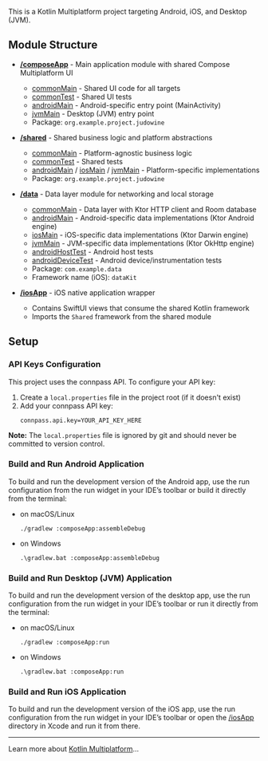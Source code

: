 This is a Kotlin Multiplatform project targeting Android, iOS, and Desktop (JVM).

## Module Structure

* **[/composeApp](./composeApp/src)** - Main application module with shared Compose Multiplatform UI
  - [commonMain](./composeApp/src/commonMain/kotlin) - Shared UI code for all targets
  - [commonTest](./composeApp/src/commonTest/kotlin) - Shared UI tests
  - [androidMain](./composeApp/src/androidMain/kotlin) - Android-specific entry point (MainActivity)
  - [jvmMain](./composeApp/src/jvmMain/kotlin) - Desktop (JVM) entry point
  - Package: `org.example.project.judowine`

* **[/shared](./shared/src)** - Shared business logic and platform abstractions
  - [commonMain](./shared/src/commonMain/kotlin) - Platform-agnostic business logic
  - [commonTest](./shared/src/commonTest/kotlin) - Shared tests
  - [androidMain](./shared/src/androidMain/kotlin) / [iosMain](./shared/src/iosMain/kotlin) / [jvmMain](./shared/src/jvmMain/kotlin) - Platform-specific implementations
  - Package: `org.example.project.judowine`

* **[/data](./data/src)** - Data layer module for networking and local storage
  - [commonMain](./data/src/commonMain/kotlin) - Data layer with Ktor HTTP client and Room database
  - [androidMain](./data/src/androidMain/kotlin) - Android-specific data implementations (Ktor Android engine)
  - [iosMain](./data/src/iosMain/kotlin) - iOS-specific data implementations (Ktor Darwin engine)
  - [jvmMain](./data/src/jvmMain/kotlin) - JVM-specific data implementations (Ktor OkHttp engine)
  - [androidHostTest](./data/src/androidHostTest/kotlin) - Android host tests
  - [androidDeviceTest](./data/src/androidDeviceTest/kotlin) - Android device/instrumentation tests
  - Package: `com.example.data`
  - Framework name (iOS): `dataKit`

* **[/iosApp](./iosApp)** - iOS native application wrapper
  - Contains SwiftUI views that consume the shared Kotlin framework
  - Imports the `Shared` framework from the shared module

## Setup

### API Keys Configuration

This project uses the connpass API. To configure your API key:

1. Create a `local.properties` file in the project root (if it doesn't exist)
2. Add your connpass API key:
   ```properties
   connpass.api.key=YOUR_API_KEY_HERE
   ```

**Note:** The `local.properties` file is ignored by git and should never be committed to version control.

### Build and Run Android Application

To build and run the development version of the Android app, use the run configuration from the run widget
in your IDE’s toolbar or build it directly from the terminal:
- on macOS/Linux
  ```shell
  ./gradlew :composeApp:assembleDebug
  ```
- on Windows
  ```shell
  .\gradlew.bat :composeApp:assembleDebug
  ```

### Build and Run Desktop (JVM) Application

To build and run the development version of the desktop app, use the run configuration from the run widget
in your IDE’s toolbar or run it directly from the terminal:
- on macOS/Linux
  ```shell
  ./gradlew :composeApp:run
  ```
- on Windows
  ```shell
  .\gradlew.bat :composeApp:run
  ```

### Build and Run iOS Application

To build and run the development version of the iOS app, use the run configuration from the run widget
in your IDE’s toolbar or open the [/iosApp](./iosApp) directory in Xcode and run it from there.

---

Learn more about [Kotlin Multiplatform](https://www.jetbrains.com/help/kotlin-multiplatform-dev/get-started.html)…